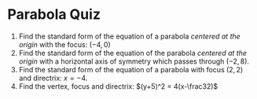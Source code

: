# Parabola Quiz

1. Find the standard form of the equation of a parabola *centered at the origin* with the focus: $(-4,0)$
2. Find the standard form of the equation of the parabola *centered at the origin* with a horizontal axis of symmetry which passes through $(-2,8)$.
3. Find the standard form of the equation of a parabola with focus $(2,2)$ and directrix: $x=-4$. 
4. Find the vertex, focus and directrix: $(y+5)^2 = 4(x-\frac32)$
